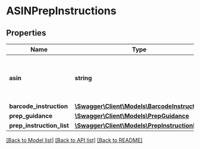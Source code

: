 # ASINPrepInstructions

## Properties
Name | Type | Description | Notes
------------ | ------------- | ------------- | -------------
**asin** | **string** | The Amazon Standard Identification Number (ASIN) of the item. | [optional] 
**barcode_instruction** | [**\Swagger\Client\Models\BarcodeInstruction**](BarcodeInstruction.md) |  | [optional] 
**prep_guidance** | [**\Swagger\Client\Models\PrepGuidance**](PrepGuidance.md) |  | [optional] 
**prep_instruction_list** | [**\Swagger\Client\Models\PrepInstructionList**](PrepInstructionList.md) |  | [optional] 

[[Back to Model list]](../../README.md#documentation-for-models) [[Back to API list]](../../README.md#documentation-for-api-endpoints) [[Back to README]](../../README.md)


